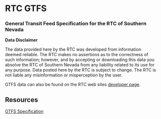 # RTC GTFS
### General Transit Feed Specification for the RTC of Southern Nevada

**Data Disclaimer**

The data provided here by the RTC was developed from information deemed reliable. The RTC makes no assertions as to the correctness of such information; however, and by accepting or downloading this data you absolve the RTC of Southern Nevada from any liability related to its use for any purpose. Data posted here by the RTC is subject to change. The RTC is not liable any misinformation or misperception by the user. 

GTFS data can also be found on the RTC web sites [developer page](https://www.rtcsnv.com/transit/rtc-transit-services/rtc-transit-developer-information/).

## Resources
[GTFS Specification](https://github.com/google/transit/blob/master/gtfs/spec/en/reference.md)


